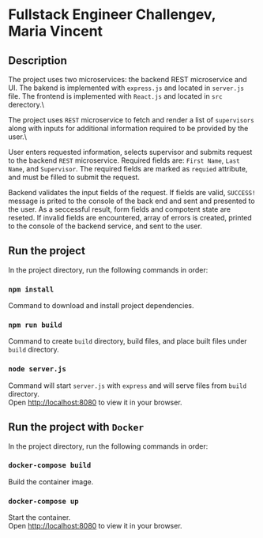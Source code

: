 # Fullstack Engineer Challengev, Maria Vincent

## Description

The project uses two microservices: the backend REST microservice and UI. The bakend is implemented with `express.js` and located in `server.js` file. The frontend is implemented with `React.js` and located in `src` derectory.\

The project uses `REST` microservice to fetch and render a list of `supervisors` along with inputs for additional information required to be provided by the user.\

User enters requested information, selects supervisor and submits request to the backend `REST` microservice. Required fields are: `First Name`, `Last Name`, and `Supervisor`. The required fields are marked as `requied` attribute, and must be filled to submit the request.

Backend validates the input fields of the request. If fields are valid, `SUCCESS!` message is prited to the console of the back end and sent and presented to the user. As a seccessful result, form fields and compotent state are reseted. If invalid fields are encountered, array of errors is created, printed to the console of the backend service, and sent to the user.

## Run the project

In the project directory, run the following commands in order:

### `npm install`

Command to download and install project dependencies.

### `npm run build`

Command to create `build` directory, build files, and place built files under `build` directory.

### `node server.js`

Command will start `server.js` with `express` and will serve files from `build` directory. \
Open [http://localhost:8080](http://localhost:8080) to view it in your browser.

## Run the project with `Docker`

In the project directory, run the following commands in order:

### `docker-compose build`

Build the container image.

### `docker-compose up`

Start the container.\
Open [http://localhost:8080](http://localhost:8080) to view it in your browser.
